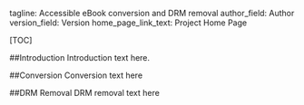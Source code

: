 tagline: Accessible eBook conversion and DRM removal
author_field: Author
version_field: Version
home_page_link_text: Project Home Page

[TOC]

##Introduction
Introduction text here.

##Conversion
Conversion text here

##DRM Removal
DRM removal text here

